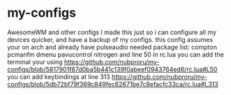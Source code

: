 # my-configs
AwesomeWM and other configs 
I made this just so i can configure all my devices quicker, and have a backup of my configs.
this config assumes your on arch and already have pulseaudio 
needed package list:
compton pcmanfm dmenu pavucontrol nitrogen 
and line 50 in rc.lua you can add the terminal your using 
https://github.com/nubproru/my-configs/blob/5817901f87d0ba5b441c139f0abeef0943764ed6/rc.lua#L50
you can add keybindings at line 313
https://github.com/nubproru/my-configs/blob/5db72bf79f369c849fec62671be7c8efacfc33ca/rc.lua#L313
